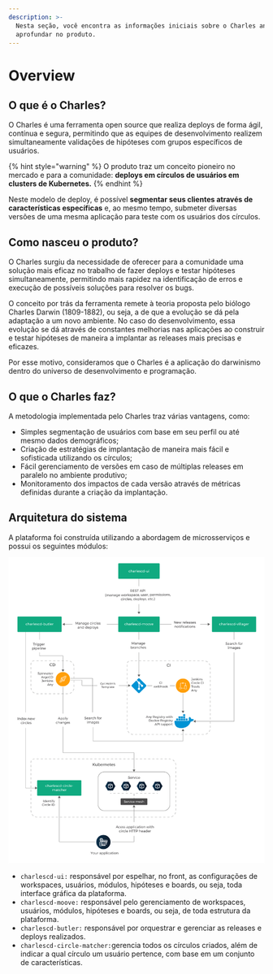 ```yaml
---
description: >-
  Nesta seção, você encontra as informações iniciais sobre o Charles antes de se
  aprofundar no produto.
---
```


# Overview

## O que é o Charles?

O Charles é uma ferramenta open source que realiza deploys de forma ágil, contínua e segura, permitindo que as equipes de desenvolvimento realizem simultaneamente validações de hipóteses com grupos específicos de usuários. 

{% hint style="warning" %}
O produto traz um conceito pioneiro no mercado e para a comunidade: **deploys em círculos de usuários em clusters de Kubernetes.** 
{% endhint %}

Neste modelo de deploy, é possível **segmentar seus clientes através de características específicas** e, ao mesmo tempo, submeter diversas versões de uma mesma aplicação para teste com os usuários dos círculos. 

## Como nasceu o produto?

O Charles surgiu da necessidade de oferecer para a comunidade uma solução mais eficaz no trabalho de fazer deploys e testar hipóteses simultaneamente, permitindo mais rapidez na identificação de erros e execução de possíveis soluções para resolver os bugs. 

 O conceito por trás da ferramenta remete à teoria proposta pelo biólogo Charles Darwin \(1809-1882\), ou seja, a de que a evolução se dá pela adaptação a um novo ambiente. No caso do desenvolvimento, essa evolução se dá através de constantes melhorias nas aplicações ao construir e testar hipóteses de maneira a implantar as releases mais precisas e eficazes. 

Por esse motivo, consideramos que o Charles é a aplicação do darwinismo dentro do universo de desenvolvimento e programação.

## O que o Charles faz?

A metodologia implementada pelo Charles traz várias vantagens, como:

* Simples segmentação de usuários com base em seu perfil ou até mesmo dados demográficos; 
* Criação de estratégias de implantação de maneira mais fácil e sofisticada utilizando os círculos; 
* Fácil gerenciamento de versões em caso de múltiplas releases em paralelo no ambiente produtivo; 
* Monitoramento dos impactos de cada versão através de métricas definidas durante a criação da implantação.

## Arquitetura do sistema

A plataforma foi construída utilizando a abordagem de microsserviços e possui os seguintes módulos:

![](.gitbook/assets/arquitetura-flat-2-.png)

* `charlescd-ui:` responsável por espelhar, no front, as configurações de workspaces, usuários, módulos, hipóteses e boards, ou seja, toda interface gráfica da plataforma. 
* `charlescd-moove:` responsável pelo gerenciamento de workspaces, usuários, módulos, hipóteses e boards, ou seja, de toda estrutura da plataforma.  
* `charlescd-butler:` responsável por orquestrar e gerenciar as releases e deploys realizados. 
* `charlescd-circle-matcher:`gerencia todos os círculos criados, além de indicar a qual círculo um usuário pertence, com base em um conjunto de características.

